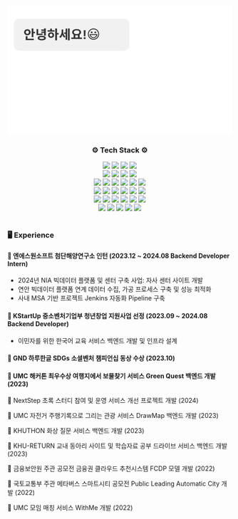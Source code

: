 <div align="center">
    <img src="https://github.com/KellyKimHyeJin/KellyKimHyeJin/blob/main/introduction.svg">
</div>
<h3 align="center">⚙️ Tech Stack ⚙️</h3>
<div align="center">
    <img src="https://img.shields.io/badge/JAVA-F2BB13?style=flat&logo=&logoColor=white"/>
    <img src="https://img.shields.io/badge/Python-3776AB?style=flat&logo=python&logoColor=white"/>
    <img src="https://img.shields.io/badge/C++-00599C?style=flat&logo=cplusplus&logoColor=white"/>
    <img src="https://img.shields.io/badge/Selenium-43B02A?style=flat&logo=selenium&logoColor=white"/>
  </div>
<div align="center">
    <img src="https://img.shields.io/badge/Spring-6DB33F?style=flat&logo=spring&logoColor=white"/>
    <img src="https://img.shields.io/badge/Spring Boot-6DB33F?style=flat&logo=springboot&logoColor=white"/>
    <!--   <img src="https://img.shields.io/badge/Spring Security-6DB33F?style=flat&logo=springsecurity&logoColor=white"/> -->
    <img src="https://img.shields.io/badge/Node.js-5FA04E?style=flat&logo=nodedotjs&logoColor=white"/>
    <img src="https://img.shields.io/badge/Elastic-005571?style=flat&logo=elastic&logoColor=white"/>
  </div>
  <div align="center">
    <img src="https://img.shields.io/badge/Amazon AWS-FF9900?style=flat&logo=Amazon&logoColor=white"/>
    <img src="https://img.shields.io/badge/Nginx-009639?style=flat&logo=nginx&logoColor=white"/>
    <img src="https://img.shields.io/badge/Docker-2496ED?style=flat&logo=docker&logoColor=white"/>
    <img src="https://img.shields.io/badge/Linux-FCC624?style=flat&logo=linux&logoColor=white"/>
    <img src="https://img.shields.io/badge/Ubuntu-E95420?style=flat&logo=ubuntu&logoColor=white"/>
    <img src="https://img.shields.io/badge/Jenkins-D24939?style=flat&logo=jenkins&logoColor=white"/>
  </div>
  <div align="center">
    <img src="https://img.shields.io/badge/PostgreSQL-4169E1?style=flat&logo=postgresql&logoColor=white"/>
    <img src="https://img.shields.io/badge/MySQL-4479A1?style=flat&logo=mysql&logoColor=white"/>
    <img src="https://img.shields.io/badge/MariaDB-003545?style=flat&logo=mariadb&logoColor=white"/>
    <img src="https://img.shields.io/badge/MongoDB-47A248?style=flat&logo=mongodb&logoColor=white"/>
    <img src="https://img.shields.io/badge/Redis-FF4438?style=flat&logo=redis&logoColor=white"/>
    <img src="https://img.shields.io/badge/Kafka-231F20?style=flat&logo=apachekafka&logoColor=white"/>
  </div>
  <div align="center">
    <img src="https://img.shields.io/badge/React-61DAFB?style=flat&logo=react&logoColor=white"/>
    <img src="https://img.shields.io/badge/HTML-E34F26?style=flat&logo=html5&logoColor=white"/>
    <img src="https://img.shields.io/badge/CSS-1572B6?style=flat&logo=css3&logoColor=white"/>
    <img src="https://img.shields.io/badge/JavaScript-F7DF1E?style=flat&logo=javascript&logoColor=white"/>
    <img src="https://img.shields.io/badge/Typescript-3178C6?style=flat&logo=Typescript&logoColor=white"/>
    <img src="https://img.shields.io/badge/MobX-FF9955?style=flat&logo=mobx&logoColor=white"/>
  </div>
  <div align="center">
    <img src="https://img.shields.io/badge/IntelliJ IDEA-000000?style=flat&logo=intellijidea&logoColor=white"/>
    <img src="https://img.shields.io/badge/Git-F05032?style=flat&logo=git&logoColor=white"/>
    <img src="https://img.shields.io/badge/Slack-4A154B?style=flat&logo=slack&logoColor=white"/>
    <img src="https://img.shields.io/badge/Jira-0052CC?style=flat&logo=jira&logoColor=white"/>
    <img src="https://img.shields.io/badge/Swagger-85EA2D?style=flat&logo=swagger&logoColor=white"/>
  </div>
<!-- <h3 align="center">💬 Contact Me 💬</h3> -->
<br>
<h3>🖥️ Experience </h3>
<div>
    <h4>💫 엔에스원소프트 첨단해양연구소 인턴 (2023.12 ~ 2024.08 Backend Developer Intern) </h4>
<!--     <p style="font-weight: 300;"><em>2023.12 ~ 2024.08 Backend Developer Intern  </em></p> -->
    <ul>
        <li>2024년 NIA 빅데이터 플랫폼 및 센터 구축 사업: 자사 센터 사이트 개발</li>
        <li>연안 빅데이터 플랫폼 연계 데이터 수집, 가공 프로세스 구축 및 성능 최적화</li>
        <li>사내 MSA 기반 프로젝트 Jenkins 자동화 Pipeline 구축</li>
    </ul>
</div>
<div>
    <h4>💫 KStartUp 중소벤처기업부 청년창업 지원사업 선정 (2023.09 ~ 2024.08 Backend Developer) </h4>
    <ul>
        <li> 이민자를 위한 한국어 교육 서비스 백엔드 개발 및 인프라 설계</li>
    </ul>
</div>
<div>
    <h4>💫 GND 하루한글 SDGs 소셜벤처 챔피언십 동상 수상 (2023.10) </h4>
</div>
<div>
    <h4> 💫 UMC 해커톤 최우수상 여행지에서 보물찾기 서비스 Green Quest 백엔드 개발 (2023) </h4>
</div>
<p>💫 NextStep 초록 스터디 참여 및 운영 서비스 개선 프로젝트 개발 (2024)</p>
<p>💫 UMC 자전거 주행기록으로 그리는 관광 서비스 DrawMap 백엔드 개발 (2023) </p>
<p>💫 KHUTHON 화상 질문 서비스 백엔드 개발 (2023) </p>
<p>💫 KHU-RETURN 교내 동아리 사이트 및 학습자료 공부 드라이브 서비스 백엔드 개발 (2023) </p>
<p>💫 금융보안원 주관 공모전 금융권 클라우드 추천시스템 FCDP 모델 개발 (2022) </p>
<p>💫 국토교통부 주관 메타버스 스마트시티 공모전 Public Leading Automatic City 개발 (2022) </p>
<p>💫 UMC 모임 매칭 서비스 WithMe 개발 (2022) </p>




<!--
**KellyKimHyeJin/KellyKimHyeJin** is a ✨ _special_ ✨ repository because its `README.md` (this file) appears on your GitHub profile.

Here are some ideas to get you started:

- 🔭 I’m currently working on ...
- 🌱 I’m currently learning ...
- 👯 I’m looking to collaborate on ...
- 🤔 I’m looking for help with ...
- 💬 Ask me about ...
- 📫 How to reach me: ...
- 😄 Pronouns: ...
- ⚡ Fun fact: ...
-->
